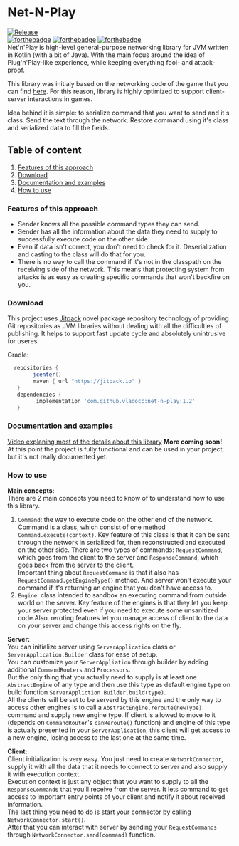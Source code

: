 # Net-N-Play
[![Release](https://jitpack.io/v/vladocc/net-n-play.svg)](https://jitpack.io/vladocc/net-n-play)   
[![forthebadge](https://forthebadge.com/images/badges/made-with-java.svg)](https://forthebadge.com) [![forthebadge](https://forthebadge.com/images/badges/built-with-love.svg)](https://forthebadge.com) [![forthebadge](https://forthebadge.com/images/badges/powered-by-black-magic.svg)](https://forthebadge.com)   
Net'n'Play is high-level general-purpose networking library for JVM written in Kotlin (with a bit of Java). With the main focus around the idea of Plug'n'Play-like experience, while keeping everything fool- and attack- proof.   

This library was initialy based on the networking code of the game that you can find [here](https://github.com/VladoCC/Pong-Online). For this reason, library is highly optimized to support client-server interactions in games.   

Idea behind it is simple: to serialize command that you want to send and it's class. Send the text through the network. Restore command using it's class and serialized data to fill the fields.

## Table of content
1. [Features of this approach](#features-of-this-approach)
2. [Download](#download)
3. [Documentation and examples](#documentation-and-examples)
4. [How to use](#how-to-use)

### Features of this approach
* Sender knows all the possible command types they can send.
* Sender has all the information about the data they need to supply to successfully execute code on the other side
* Even if data isn't correct, you don't need to check for it. Deserialization and casting to the class will do that for you.
* There is no way to call the command if it's not in the classpath on the receiving side of the network. This means that protecting system from attacks is as easy as creating specific commands that won't backfire on you.

### Download
This project uses [Jitpack](https://jitpack.io/) novel package repository technology of providing Git repositories as JVM libraries without dealing with all the difficulties of publishing. It helps to support fast update cycle and absolutely unintrusive for useres.

Gradle:
```gradle
  repositories {
        jcenter()
        maven { url "https://jitpack.io" }
   }
   dependencies {
         implementation 'com.github.vladocc:net-n-play:1.2'
   }
```

### Documentation and examples
[Video explaning most of the details about this library](https://youtu.be/LAFXXTrIsrg)
**More coming soon!**   
At this point the project is fully functional and can be used in your project, but it's not really documented yet.

### How to use
**Main concepts:**   
There are 2 main concepts you need to know of to understand how to use this library.
1. `Command`: the way to execute code on the other end of the network. Command is a class, which consist of one method `Command.execute(context)`. Key feature of this class is that it can be sent through the network in serialized for, then reconstructed and executed on the other side. There are two types of commands: `RequestCommand`, which goes from the client to the server and `ResponseCommand`, which goes back from the server to the client.    
Important thing about `RequestCommand` is that it also has `RequestCommand.getEngineType()` method. And server won't execute your command if it's returning an engine that you don't have access to.
2. `Engine`: class intended to sandbox an executing command from outside world on the server. Key feature of the engines is that they let you keep your server protected even if you need to execute some unsanitized code.Also. reroting features let you manage access of client to the data on your server and change this access rights on the fly. 

**Server:**   
You can initialize server using `ServerApplication` class or `ServerApplication.Builder` class for ease of setup.   
You can customize your `ServerAppliation` through builder by adding additional `CommandRouters` and `Processors`.   
But the only thing that you actually need to supply is at least one `AbstractEngine` of any type and then use this type as default engine type on build function `ServerAppliction.Builder.build(type)`.   
All the clients will be set to be serverd by this engine and the only way to access other engines is to call a `AbstractEngine.reroute(newType)` command and supply new engine type. If client is allowed to move to it (depends on `CommandRouter`'s `canReroute()` function) and engine of this type is actually presented in your `ServerApplication`, this client will get access to a new engine, losing access to the last one at the same time.

**Client:**  
Client initialization is very easy. You just need to create `NetworkConnector`, supply it with all the data that it needs to connect to server and also supply it with execution context.   
Execution context is just any object that you want to supply to all the `ResponseCommand`s that you'll receive from the server. It lets command to get access to important entry points of your client and notify it about received information.   
The last thing you need to do is start your connector by calling `NetworkConnector.start()`.   
After that you can interact with server by sending your `RequestCommands` through `NetworkConnector.send(command)` function.
